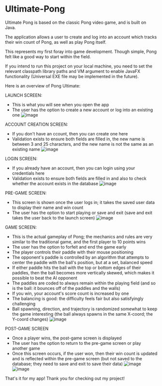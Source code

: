 # Ultimate-Pong
Ultimate Pong is based on the classic Pong video game, and is built on Java.

The application allows a user to create and log into an account which tracks their win count of Pong, as well as play Pong itself.

This represents my first foray into game development. Though simple, Pong felt like a good way to start within the field.

If you intend to run this project on your local machine, you need to set the relevant classpath library paths and VM argument to enable JavaFX functionality (Universal EXE file may be implemented in the future).

Here is an overview of Pong Ultimate:

LAUNCH SCREEN:
- This is what you will see when you open the app
- The user has the option to create a new account or log into an existing one
![image](https://github.com/AndrewPolyak/Ultimate-Pong/assets/157662133/053892b1-9e50-4262-a3c0-d4de49d6ab6b)

ACCOUNT CREATION SCREEN:
- If you don't have an ccount, then you can create one here
- Validation exists to ensure both fields are filled in, the new name is between 3 and 25 characters, and the new name is not the same as an existing name
![image](https://github.com/AndrewPolyak/Ultimate-Pong/assets/157662133/b975ac24-7292-48d3-81b7-2275af9c581a)

LOGIN SCREEN:
- If you already have an account, then you can login using your credentials here
- Validation exists to ensure both fields are filled in and also to check whether the account exists in the database
![image](https://github.com/AndrewPolyak/Ultimate-Pong/assets/157662133/718dc38d-6662-45e9-a6fa-6cc2c8c3b864)

PRE-GAME SCREEN:
- This screen is shown once the user logs in; it takes the saved user data to display their name and win count
- The user has the option to start playing or save and exit (save and exit takes the user back to the launch screen)
![image](https://github.com/AndrewPolyak/Ultimate-Pong/assets/157662133/d52d98f8-aa1f-4a48-8d44-7c24fe7fa5da)

GAME SCREEN:
- This is the actual gameplay of Pong; the mechanics and rules are very similar to the traditional game, and the first player to 10 points wins
- The user has the option to forfeit and end the game early
- The player controls their paddle with their mouse positioning
- The opponent's paddle is controlled by an algorithm that attempts to center the paddle with the ball's position, but at a set, balanced speed
- If either paddle hits the ball with the top or bottom edges of their paddles, then the ball becomes more vertically skewed, which makes it possible to beat the AI opponent
- The paddles are coded to always remain within the playing field (and so is the ball: it bounces off of the paddles and the walls)
- If you win, your account's score count is increased by one
- The balancing is good: the difficulty feels fair but also satisfyingly challenging
- Ball spawning, direction, and trajectory is randomized somewhat to keep the game interesting (the ball always spawns in the same X-coord; the Y-coord changes)
![image](https://github.com/AndrewPolyak/Ultimate-Pong/assets/157662133/e598a684-9621-4e09-9b47-0b775d73168d)

POST-GAME SCREEN
- Once a player wins, the post-game screen is displayed
- The user has the option to return to the pre-game screen or play another game
- Once this screen occurs, if the user won, then their win count is updated and is reflected within the pre-game screen (but not saved to the database; they need to save and exit to save their data)
![image](https://github.com/AndrewPolyak/Ultimate-Pong/assets/157662133/7f444eac-27f4-4f19-be20-0c506348acde)
![image](https://github.com/AndrewPolyak/Ultimate-Pong/assets/157662133/a6452256-8119-4027-a45f-fe6813fea630)


That's it for my app! Thank you for checking out my project!

